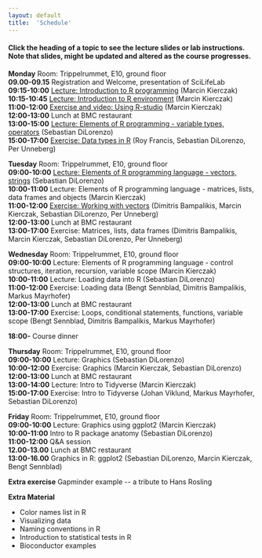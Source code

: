 ```yaml
---
layout: default
title:  'Schedule'
---
```


#### Click the heading of a topic to see the lecture slides or lab instructions. Note that slides, might be updated and altered as the course progresses.

**Monday**
Room: Trippelrummet, E10, ground floor  
**09.00-09.15** Registration and Welcome, presentation of SciLifeLab  
**09:15-10:00** [Lecture: Introduction to R programming](Lectures/Lecture_1_-_Introduction.html) (Marcin Kierczak)   
**10:15-10:45** [Lecture: Introduction to R environment](Lectures/Lecture_2_-_REnvironment.pdf) (Marcin Kierczak)   
**11:00-12:00** [Exercise and video: Using R-studio](https://www.dropbox.com/s/3sy4ou2o8jh5syf/RCourseVideo.mov?dl=0) (Marcin Kierczak)   
**12:00-13:00** Lunch at BMC restaurant  
**13:00-15:00** [Lecture: Elements of R programming - variable types, operators](Lectures/Lecture_3_-_Elements1.pdf) (Sebastian DiLorenzo)   
**15:00-17:00** [Exercise: Data types in R](Exercises/DataTypes.md) (Roy Francis, Sebastian DiLorenzo, Per Unneberg)   

**Tuesday**
Room: Trippelrummet, E10, ground floor  
**09:00-10:00** [Lecture: Elements of R programming language - vectors, strings](Lectures/Lecture_4_-_Elements2.pdf) (Sebastian DiLorenzo)   
**10:00-11:00** Lecture: Elements of R programming language - matrices, lists, data frames and objects (Marcin Kierczak)    
**11:00-12:00** [Exercise: Working with vectors](Exercises/Vectors.md) (Dimitris Bampalikis, Marcin Kierczak, Sebastian DiLorenzo, Per Unneberg)    
**12:00-13:00** Lunch at BMC restaurant    
**13:00-17:00** Exercise: Matrices, lists, data frames (Dimitris Bampalikis, Marcin Kierczak, Sebastian DiLorenzo, Per Unneberg)    

**Wednesday**
Room: Trippelrummet, E10, ground floor  
**09:00-10:00** Lecture: Elements of R programming language - control structures, iteration, recursion, variable scope (Marcin Kierczak)    
**10:00-11:00** Lecture: Loading data into R (Sebastian DiLorenzo)   
**11:00-12:00** Exercise: Loading data (Bengt Sennblad, Dimitris Bampalikis, Markus Mayrhofer)   
**12:00-13:00** Lunch at BMC restaurant    
**13:00-17:00** Exercise: Loops, conditional statements, functions, variable scope (Bengt Sennblad, Dimitris Bampalikis, Markus Mayrhofer)   

**18:00-** Course dinner

**Thursday**
Room: Trippelrummet, E10, ground floor  
**09:00-10:00** Lecture: Graphics (Sebastian DiLorenzo)  
**10:00-12:00** Exercise: Graphics (Marcin Kierczak, Sebastian DiLorenzo)    
**12:00-13:00** Lunch at BMC restaurant    
**13:00-14:00** Lecture: Intro to Tidyverse (Marcin Kierczak)   
**15:00-17:00** Exercise: Intro to Tidyverse (Johan Viklund, Markus Mayrhofer, Sebastian DiLorenzo)   

**Friday**
Room: Trippelrummet, E10, ground floor  
**09:00-10:00** Lecture: Graphics using ggplot2 (Marcin Kierczak)     
**10:00-11:00** Intro to R package anatomy (Sebastian DiLorenzo)    
**11:00-12:00** Q&A session   
**12.00-13.00** Lunch at BMC restaurant   
**13:00-16.00** Graphics in R: ggplot2 (Sebastian DiLorenzo, Marcin Kierczak, Bengt Sennblad)   

**Extra exercise** Gapminder example -- a tribute to Hans Rosling

**Extra Material**
- Color names list in R
- Visualizing data
- Naming conventions in R
- Introduction to statistical tests in R
- Bioconductor examples
